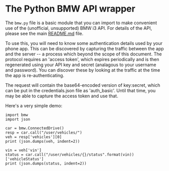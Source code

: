 # The Python BMW API wrapper

The `bmw.py` file is a basic module that you can import to make convenient use of the (unofficial, unsupported) BMW i3 API.  For details of the API, please see the main [README.md](README.md) file.

To use this, you will need to know some authentication details used by your phone app.  This can be discovered by capturing the traffic between the app and the server -- a process which beyond the scope of this document.  The protocol requires an 'access token', which expires periodically and is then regenerated using your API key and secret (analagous to your username and password). You can discover these by looking at the traffic at the time the app is re-authenticating.  

The request will contain the base64-encoded version of key:secret, which can be put in the credentials.json file as 'auth_basic'.  Until that time, you may be able to capture the access token and use that.

Here's a very simple demo:

    import bmw
    import json
    
    car = bmw.ConnectedDrive()
    resp = car.call("/user/vehicles/")
    veh = resp['vehicles'][0]
    print (json.dumps(veh, indent=2))
    
    vin = veh['vin']
    status = car.call("/user/vehicles/{}/status".format(vin))['vehicleStatus']
    print (json.dumps(status, indent=2))

